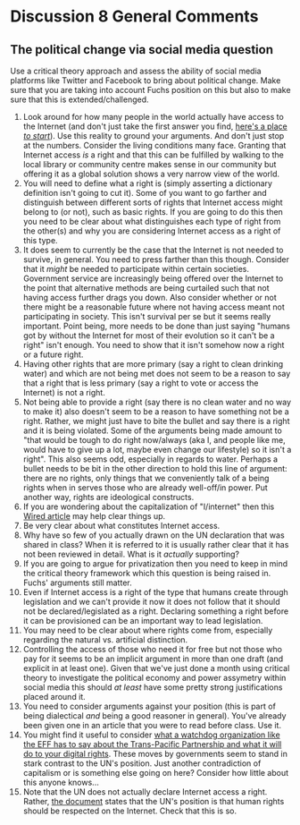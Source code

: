 # Discussion 8 General Comments

## The political change via social media question
Use a critical theory approach and assess the ability of social media platforms like Twitter and Facebook to bring about political change. Make sure that you are taking into account Fuchs position on this but also to make sure that this is extended/challenged.

1.  Look around for how many people in the world actually have access to the Internet (and don't just take the first answer you find, [here's a place _to start_](http://ahumanright.org/)).  Use this reality to ground your arguments.  And don't just stop at the numbers.  Consider the living conditions many face.  Granting that Internet access _is_ a right and that this can be fulfilled by walking to the local library or community centre makes sense in our community but offering it as a global solution shows a very narrow view of the world.
2.  You will need to define what a right is (simply asserting a dictionary definition isn't going to cut it).  Some of you want to go farther and distinguish between different sorts of rights that Internet access might belong to (or not), such as basic rights.  If you are going to do this then you need to be clear about what distinguishes each type of right from the other(s) and why you are considering Internet access as a right of this type.
3.  It does seem to currently be the case that the Internet is not needed to survive, in general.  You need to press farther than this though.  Consider that it _might_ be needed to participate within certain societies.  Government service are increasingly being offered over the Internet to the point that alternative methods are being curtailed such that not having access further drags you down.  Also consider whether or not there might be a reasonable future where not having access meant not participating in society.  This isn't survival per se but it seems really important.  Point being, more needs to be done than just saying "humans got by without the Internet for most of their evolution so it can't be a right" isn't enough.  You need to show that it isn't somehow now a right or a future right.
4.  Having other rights that are more primary (say a right to clean drinking water) and which are not being met does not seem to be a reason to say that a right that is less primary (say a right to vote or access the Internet) is not a right.
5.  Not being able to provide a right (say there is no clean water and no way to make it) also doesn't seem to be a reason to have something not be a right.  Rather, we might just have to bite the bullet and say there is a right and it is being violated.  Some of the arguments being made amount to "that would be tough to do right now/always (aka I, and people like me, would have to give up a lot, maybe even change our lifestyle) so it isn't a right".  This also seems odd, especially in regards to water.  Perhaps a bullet needs to be bit in the other direction to hold this line of argument: there are no rights, only things that we conveniently talk of a being rights when in serves those who are already well-off/in power.  Put another way, rights are ideological constructs.
6.  If you are wondering about the capitalization of "I/internet" then this [Wired article](https://www.wired.com/2015/10/should-you-be-capitalizing-the-word-internet/) may help clear things up.
7.  Be very clear about what constitutes Internet access.
8.  Why have so few of you actually drawn on the UN declaration that was shared in class?  When it is referred to it is usually rather clear that it has not been reviewed in detail.  What is it _actually_ supporting?
9.  If you are going to argue for privatization then you need to keep in mind the critical theory framework which this question is being raised in.  Fuchs' arguments still matter.
10.  Even if Internet access is a right of the type that humans create through legislation and we can't provide it now it does not follow that it should not be declared/legislated as a right.  Declaring something a right before it can be provisioned can be an important way to lead legislation.
11.  You may need to be clear about where rights come from, especially regarding the natural vs. artificial distinction.
12.  Controlling the access of those who need it for free but not those who pay for it seems to be an implicit argument in more than one draft (and explicit in at least one).  Given that we've just done a month using critical theory to investigate the political economy and power assymetry within social media this should _at least_ have some pretty strong justifications placed around it.
13.  You need to consider arguments against your position (this is part of being dialectical _and_ being a good reasoner in general).  You've already been given one in an article that you were to read before class.  Use it.
14.  You might find it useful to consider [what a watchdog organization like the EFF has to say about the Trans-Pacific Partnership and what it will do to your digital rights](https://www.eff.org/deeplinks/2015/12/how-tpp-will-affect-you-and-your-digital-rights).  These moves by governments seem to stand in stark contrast to the UN's position.  Just another contradiction of capitalism or is something else going on here?  Consider how little about this anyone knows...
15.  Note that the UN does not actually declare Internet access a right.  Rather, [the document](https://www.article19.org/data/files/Internet_Statement_Adopted.pdf) states that the UN's position is that human rights should be respected on the Internet.  Check that this is so.